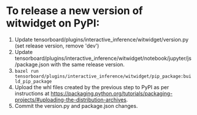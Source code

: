 # To release a new version of witwidget on PyPI:
 
1. Update tensorboard/plugins/interactive_inference/witwidget/version.py (set release version, remove 'dev')
2. Update tensorboard/plugins/interactive_inference/witwidget/notebook/jupyter/js/package.json
with the same release version.
3. `bazel run tensorboard/plugins/interactive_inference/witwidget/pip_package:build_pip_package`
4. Upload the whl files created by the previous step to PyPI as per instructions
at https://packaging.python.org/tutorials/packaging-projects/#uploading-the-distribution-archives.
4. Commit the version.py and package.json changes.
